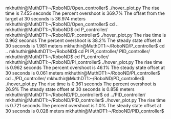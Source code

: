 mkhuthir@MuthDT1:~/RoboND/Open_controller$ ./hover_plot.py 
The rise time is 7.455 seconds
The percent overshoot is 369.7%
The offset from the target at 30 seconds is 36.974 meters
mkhuthir@MuthDT1:~/RoboND/Open_controller$ cd ..
mkhuthir@MuthDT1:~/RoboND$ cd P_controller/
mkhuthir@MuthDT1:~/RoboND/P_controller$ ./hover_plot.py 
The rise time is 0.962 seconds
The percent overshoot is 38.2%
The steady state offset at 30 seconds is 1.981 meters
mkhuthir@MuthDT1:~/RoboND/P_controller$ cd ..
mkhuthir@MuthDT1:~/RoboND$ cd PI
PI_controller/  PID_controller/ 
mkhuthir@MuthDT1:~/RoboND$ cd PI_controller/
mkhuthir@MuthDT1:~/RoboND/PI_controller$ ./hover_plot.py 
The rise time is 0.962 seconds
The percent overshoot is 46.1%
The steady state offset at 30 seconds is 0.061 meters
mkhuthir@MuthDT1:~/RoboND/PI_controller$ cd ../PD_controller/
mkhuthir@MuthDT1:~/RoboND/PD_controller$ ./hover_plot.py 
The rise time is 0.361 seconds
The percent overshoot is 26.9%
The steady state offset at 30 seconds is 0.858 meters
mkhuthir@MuthDT1:~/RoboND/PD_controller$ cd ../PID_controller/
mkhuthir@MuthDT1:~/RoboND/PID_controller$ ./hover_plot.py 
The rise time is 0.721 seconds
The percent overshoot is 1.0%
The steady state offset at 30 seconds is 0.028 meters
mkhuthir@MuthDT1:~/RoboND/PID_controller$ 

